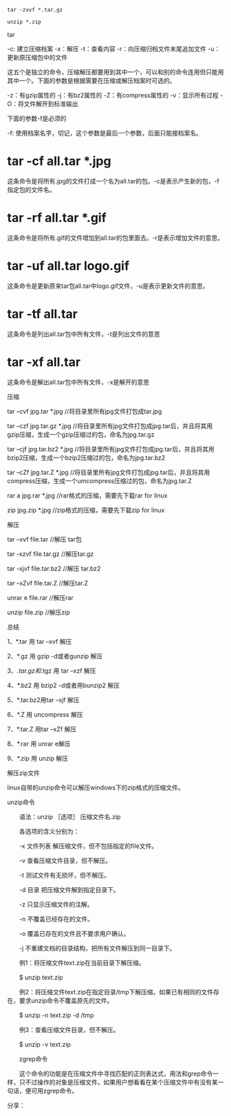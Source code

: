 
```
tar -zxvf *.tar.gz
```


```
unzip *.zip
```



tar

-c: 建立压缩档案
-x：解压
-t：查看内容
-r：向压缩归档文件末尾追加文件
-u：更新原压缩包中的文件

这五个是独立的命令，压缩解压都要用到其中一个，可以和别的命令连用但只能用其中一个。下面的参数是根据需要在压缩或解压档案时可选的。

-z：有gzip属性的
-j：有bz2属性的
-Z：有compress属性的
-v：显示所有过程
-O：将文件解开到标准输出

下面的参数-f是必须的

-f: 使用档案名字，切记，这个参数是最后一个参数，后面只能接档案名。

# tar -cf all.tar *.jpg
这条命令是将所有.jpg的文件打成一个名为all.tar的包。-c是表示产生新的包，-f指定包的文件名。

# tar -rf all.tar *.gif
这条命令是将所有.gif的文件增加到all.tar的包里面去。-r是表示增加文件的意思。

# tar -uf all.tar logo.gif
这条命令是更新原来tar包all.tar中logo.gif文件，-u是表示更新文件的意思。

# tar -tf all.tar
这条命令是列出all.tar包中所有文件，-t是列出文件的意思

# tar -xf all.tar
这条命令是解出all.tar包中所有文件，-x是解开的意思

 


压缩


tar –cvf jpg.tar *.jpg //将目录里所有jpg文件打包成tar.jpg


tar –czf jpg.tar.gz *.jpg  //将目录里所有jpg文件打包成jpg.tar后，并且将其用gzip压缩，生成一个gzip压缩过的包，命名为jpg.tar.gz


tar –cjf jpg.tar.bz2 *.jpg //将目录里所有jpg文件打包成jpg.tar后，并且将其用bzip2压缩，生成一个bzip2压缩过的包，命名为jpg.tar.bz2


tar –cZf jpg.tar.Z *.jpg  //将目录里所有jpg文件打包成jpg.tar后，并且将其用compress压缩，生成一个umcompress压缩过的包，命名为jpg.tar.Z


rar a jpg.rar *.jpg //rar格式的压缩，需要先下载rar for linux


zip jpg.zip *.jpg //zip格式的压缩，需要先下载zip for linux

 

解压


tar –xvf file.tar //解压 tar包


tar -xzvf file.tar.gz //解压tar.gz


tar -xjvf file.tar.bz2   //解压 tar.bz2


tar –xZvf file.tar.Z  //解压tar.Z

unrar e file.rar //解压rar

unzip file.zip //解压zip


总结


1、*.tar 用 tar –xvf 解压

2、*.gz 用 gzip -d或者gunzip 解压

3、*.tar.gz和*.tgz 用 tar –xzf 解压

4、*.bz2 用 bzip2 -d或者用bunzip2 解压

5、*.tar.bz2用tar –xjf 解压

6、*.Z 用 uncompress 解压

7、*.tar.Z 用tar –xZf 解压

8、*.rar 用 unrar e解压

9、*.zip 用 unzip 解压



解压zip文件

linux自带的unzip命令可以解压windows下的zip格式的压缩文件。

unzip命令

　　语法：unzip ［选项］ 压缩文件名.zip

　　各选项的含义分别为：

　　-x 文件列表 解压缩文件，但不包括指定的file文件。

　　-v 查看压缩文件目录，但不解压。

　　-t 测试文件有无损坏，但不解压。

　　-d 目录 把压缩文件解到指定目录下。

　　-z 只显示压缩文件的注解。

　　-n 不覆盖已经存在的文件。

　　-o 覆盖已存在的文件且不要求用户确认。

　　-j 不重建文档的目录结构，把所有文件解压到同一目录下。

　　例1：将压缩文件text.zip在当前目录下解压缩。

　　$ unzip text.zip

　　例2：将压缩文件text.zip在指定目录/tmp下解压缩，如果已有相同的文件存在，要求unzip命令不覆盖原先的文件。

　　$ unzip -n text.zip -d /tmp

　　例3：查看压缩文件目录，但不解压。

　　$ unzip -v text.zip

　　zgrep命令

　　这个命令的功能是在压缩文件中寻找匹配的正则表达式，用法和grep命令一样，只不过操作的对象是压缩文件。如果用户想看看在某个压缩文件中有没有某一句话，便可用zgrep命令。

分享：
